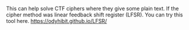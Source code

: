 This can help solve CTF ciphers where they give some plain text. If the cipher method was linear feedback shift register (LFSR).
You can try this tool here. https://odyhibit.github.io/LFSR/

